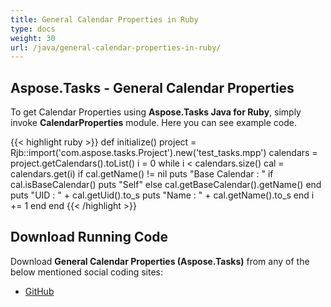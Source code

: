 ```yaml
---
title: General Calendar Properties in Ruby
type: docs
weight: 30
url: /java/general-calendar-properties-in-ruby/
---
```


## **Aspose.Tasks - General Calendar Properties**
To get Calendar Properties using **Aspose.Tasks Java for Ruby**, simply invoke **CalendarProperties** module. Here you can see example code.

{{< highlight ruby >}}
def initialize()
    project = Rjb::import('com.aspose.tasks.Project').new('test_tasks.mpp')
    calendars = project.getCalendars().toList()
    i = 0
    while i < calendars.size()
      cal = calendars.get(i)
      if cal.getName() != nil
        puts "Base Calendar : "
        if cal.isBaseCalendar()
          puts "Self"
        else
          cal.getBaseCalendar().getName()
        end  
        puts "UID : " + cal.getUid().to_s
        puts "Name : " + cal.getName().to_s
      end
      i += 1
    end
end
{{< /highlight >}}

## **Download Running Code**
Download **General Calendar Properties (Aspose.Tasks)** from any of the below mentioned social coding sites:

- [GitHub](https://github.com/aspose-tasks/Aspose.Tasks-for-Java/blob/master/Plugins/Aspose_Tasks_Java_for_Ruby/lib/asposetasksjava/Calendars/calendarproperties.rb)
